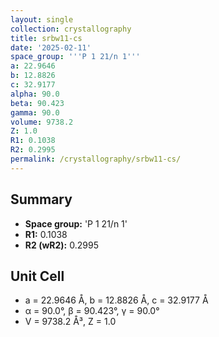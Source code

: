 ```yaml
---
layout: single
collection: crystallography
title: srbw11-cs
date: '2025-02-11'
space_group: '''P 1 21/n 1'''
a: 22.9646
b: 12.8826
c: 32.9177
alpha: 90.0
beta: 90.423
gamma: 90.0
volume: 9738.2
Z: 1.0
R1: 0.1038
R2: 0.2995
permalink: /crystallography/srbw11-cs/
---
```


## Summary

- **Space group:** 'P 1 21/n 1'
- **R1:** 0.1038
- **R2 (wR2):** 0.2995

## Unit Cell
- a = 22.9646 Å, b = 12.8826 Å, c = 32.9177 Å
- α = 90.0°, β = 90.423°, γ = 90.0°
- V = 9738.2 Å³, Z = 1.0

